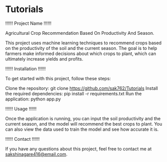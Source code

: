 # Tutorials
!!!!!! Project Name !!!!!!  

Agricultural Crop Recommendation Based On Productivity And Season.

This project uses machine learning techniques to recommend crops based on the productivity of the soil and the current season.
The goal is to help farmers make informed decisions about which crops to plant, which can ultimately increase yields and profits.

!!!!!! Installation !!!!!!  

To get started with this project, follow these steps:

Clone the repository: git clone https://github.com/sak762/Tutorials
Install the required dependencies: pip install -r requirements.txt
Run the application: python app.py

!!!!!! Usage !!!!!! 

Once the application is running, you can input the soil productivity and the current season, and the model will recommend the best crops to plant.
You can also view the data used to train the model and see how accurate it is.

!!!!!! Contact !!!!!!

If you have any questions about this project, feel free to contact me at sakshinagare416@email.com.
